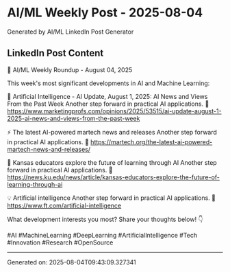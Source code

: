 # AI/ML Weekly Post - 2025-08-04

Generated by AI/ML LinkedIn Post Generator

## LinkedIn Post Content

🚀 AI/ML Weekly Roundup - August 04, 2025

This week's most significant developments in AI and Machine Learning:

🧠 Artificial Intelligence - AI Update, August 1, 2025: AI News and Views From the Past Week
   Another step forward in practical AI applications.
   🔗 https://www.marketingprofs.com/opinions/2025/53515/ai-update-august-1-2025-ai-news-and-views-from-the-past-week

⚡ The latest AI-powered martech news and releases
   Another step forward in practical AI applications.
   🔗 https://martech.org/the-latest-ai-powered-martech-news-and-releases/

🔬 Kansas educators explore the future of learning through AI
   Another step forward in practical AI applications.
   🔗 https://news.ku.edu/news/article/kansas-educators-explore-the-future-of-learning-through-ai

💡 Artificial intelligence
   Another step forward in practical AI applications.
   🔗 https://www.ft.com/artificial-intelligence

What development interests you most? Share your thoughts below! 👇

#AI #MachineLearning #DeepLearning #ArtificialIntelligence #Tech #Innovation #Research #OpenSource

---
Generated on: 2025-08-04T09:43:09.327341
